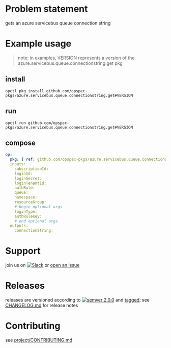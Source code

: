 # Problem statement
gets an azure servicebus queue connection string

# Example usage

> note: in examples, VERSION represents a version of the azure.servicebus.queue.connectionstring.get pkg

## install

```shell
opctl pkg install github.com/opspec-pkgs/azure.servicebus.queue.connectionstring.get#VERSION
```

## run

```
opctl run github.com/opspec-pkgs/azure.servicebus.queue.connectionstring.get#VERSION
```

## compose

```yaml
op:
  pkg: { ref: github.com/opspec-pkgs/azure.servicebus.queue.connectionstring.get#VERSION }
  inputs: 
    subscriptionId:
    loginId:
    loginSecret:
    loginTenantId:
    authRule:
    queue:
    namespace:
    resourceGroup:
    # begin optional args
    loginType:
    authRuleKey:
    # end optional args
  outputs:
    connectionString:
```

# Support

join us on [![Slack](https://opspec-slackin.herokuapp.com/badge.svg)](https://opspec-slackin.herokuapp.com/)
or [open an issue](https://github.com/opspec-pkgs/azure.servicebus.queue.connectionstring.get/issues)

# Releases

releases are versioned according to
[![semver 2.0.0](https://img.shields.io/badge/semver-2.0.0-brightgreen.svg)](http://semver.org/spec/v2.0.0.html)
and [tagged](https://git-scm.com/book/en/v2/Git-Basics-Tagging); see
[CHANGELOG.md](CHANGELOG.md) for release notes

# Contributing

see [project/CONTRIBUTING.md](https://github.com/opspec-pkgs/project/blob/master/CONTRIBUTING.md)
